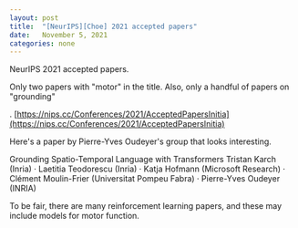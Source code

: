 ```yaml
---
layout: post
title:  "[NeurIPS][Choe] 2021 accepted papers"
date:   November 5, 2021
categories: none
---
```


NeurIPS 2021 accepted papers.

Only two papers with "motor" in the title. Also, only a handful of papers on "grounding"

. 
[https://nips.cc/Conferences/2021/AcceptedPapersInitia](https://nips.cc/Conferences/2021/AcceptedPapersInitia)

Here's  a paper by Pierre-Yves Oudeyer's group that looks interesting.

Grounding Spatio-Temporal Language with Transformers
Tristan Karch (Inria) · Laetitia Teodorescu (Inria) · Katja Hofmann (Microsoft Research) · Clément Moulin-Frier (Universitat Pompeu Fabra) · Pierre-Yves Oudeyer (INRIA)

To be fair, there are many reinforcement learning papers, and these may include models for motor function.

 

